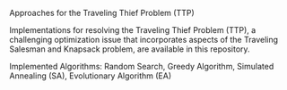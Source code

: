 Approaches for the Traveling Thief Problem (TTP)

Implementations for resolving the Traveling Thief Problem (TTP), a challenging optimization issue that incorporates
aspects of the Traveling Salesman and Knapsack problem, are available in this repository.

Implemented Algorithms:
Random Search,
Greedy Algorithm,
Simulated Annealing (SA),
Evolutionary Algorithm (EA)


